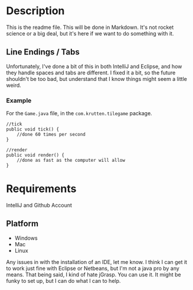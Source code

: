 Description
===========

This is the readme file. This will be done in Markdown. It's not rocket science or a big deal, but it's here if we want to do something with it.


## Line Endings / Tabs

Unfortunately, I've done a bit of this in both IntelliJ and Eclipse, and how they handle spaces and tabs are different. I fixed it a bit, so the future shouldn't be too bad, but understand that I know things might seem a little weird.

### Example

For the `Game.java` file, in the `com.krutten.tilegame` package.

    //tick
    public void tick() {
        //done 60 times per second
    }

    //render
    public void render() {
        //done as fast as the computer will allow
    }

Requirements
============

IntelliJ and Github Account

## Platform

* Windows
* Mac
* Linux

Any issues in with the installation of an IDE, let me know. I think I can get it to work just fine with Eclipse or Netbeans, but I'm not a java pro by any means. That being said, I kind of hate jGrasp. You can use it. It might be funky to set up, but I can do what I can to help.